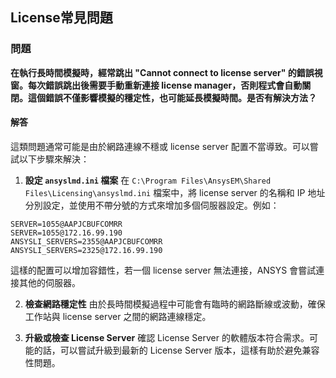 License常見問題
---

### 問題
**在執行長時間模擬時，經常跳出 "Cannot connect to license server" 的錯誤視窗。每次錯誤跳出後需要手動重新連接 license manager，否則程式會自動關閉。這個錯誤不僅影響模擬的穩定性，也可能延長模擬時間。是否有解決方法？**

#### 解答 

這類問題通常可能是由於網路連線不穩或 license server 配置不當導致。可以嘗試以下步驟來解決：
 
1. **設定 `ansyslmd.ini` 檔案** 
在 `C:\Program Files\AnsysEM\Shared Files\Licensing\ansyslmd.ini` 檔案中，將 license server 的名稱和 IP 地址分別設定，並使用不帶分號的方式來增加多個伺服器設定。例如：

```plaintext
SERVER=1055@AAPJCBUFCOMRR
SERVER=1055@172.16.99.190
ANSYSLI_SERVERS=2355@AAPJCBUFCOMRR
ANSYSLI_SERVERS=2325@172.16.99.190
```

這樣的配置可以增加容錯性，若一個 license server 無法連接，ANSYS 會嘗試連接其他的伺服器。
 
2. **檢查網路穩定性** 
由於長時間模擬過程中可能會有臨時的網路斷線或波動，確保工作站與 license server 之間的網路連線穩定。
 
3. **升級或檢查 License Server** 
確認 License Server 的軟體版本符合需求。可能的話，可以嘗試升級到最新的 License Server 版本，這樣有助於避免兼容性問題。

